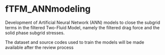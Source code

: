 # fTFM_ANNmodeling
Development of Artificial Neural Network (ANN) models to close the subgrid terms in the filtered Two-Fluid Model, namely the filtered drag force and the solid phase subgrid stresses.

The dataset and source codes used to train the models will be made available after the review process  
